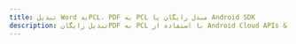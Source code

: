 ---title: تبدیل Word بهPCL، PDF به PCL مبدل رایگان یا Android SDKdescription: تبدیل رایگانPDF به PCL با استفاده از Android Cloud APIs & SDK. همچنین اسناد Microsoft Word و OpenOffice را در Cloud ایجاد، ویرایش و رندر کنید.---